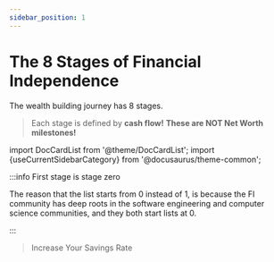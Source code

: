 ```yaml
---
sidebar_position: 1
---
```


# The 8 Stages of Financial Independence

The wealth building journey has 8 stages. 
>Each stage is defined by **cash flow!** **These are NOT Net Worth milestones!**

import DocCardList from '@theme/DocCardList';
import {useCurrentSidebarCategory} from '@docusaurus/theme-common';

<DocCardList items={useCurrentSidebarCategory().items}/>

:::info First stage is stage zero

The reason that the list starts from 0 instead of 1, is because the FI community has deep roots in the software engineering and computer science communities, and they both start lists at 0.

:::

>Increase Your Savings Rate